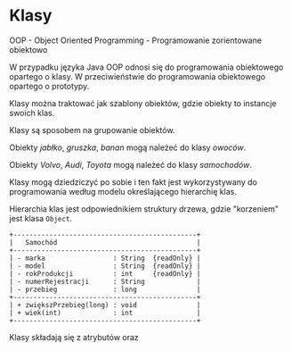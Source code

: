 Klasy
=====

OOP - Object Oriented Programming - Programowanie zorientowane obiektowo

W przypadku języka Java OOP odnosi się do programowania obiektowego opartego o klasy.
W przeciwieństwie do programowania obiektowego opartego o prototypy.

Klasy można traktować jak szablony obiektów, gdzie obiekty to instancje swoich klas.

Klasy są sposobem na grupowanie obiektów.

Obiekty *jabłko*, *gruszka*, *banan* mogą należeć do klasy *owoców*.

Obiekty *Volvo*, *Audi*, *Toyota* mogą należeć do klasy *samochodów*.

Klasy mogą dziedziczyć po sobie i ten fakt jest wykorzystywany do programowania według modelu określającego hierarchię klas.

Hierarchia klas jest odpowiednikiem struktury drzewa, gdzie "korzeniem" jest klasa ``Object``.

```
+----------------------------------------------+
|   Samochód                                   |
+----------------------------------------------+
| - marka                 : String  {readOnly} |
| - model                 : String  {readOnly} |
| - rokProdukcji          : int     {readOnly} |
| - numerRejestracji      : String             |
| - przebieg              : long               |
+----------------------------------------------+
| + zwiększPrzebieg(long) : void               |
| + wiek(int)             : int                |
+----------------------------------------------+
```

Klasy składają się z atrybutów oraz
